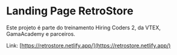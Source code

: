 # Landing Page RetroStore

Este projeto é parte do treinamento Hiring Coders 2, da VTEX, GamaAcademy e parceiros.

Link: [https://retrostore.netlify.app/](https://retrostore.netlify.app/)

